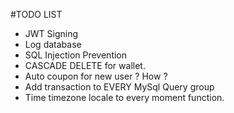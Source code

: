 #TODO LIST

- JWT Signing
- Log database
- SQL Injection Prevention
- CASCADE DELETE for wallet.
- Auto coupon for new user ? How ?
- Add transaction to EVERY MySql Query group
- Time timezone locale to every moment function.